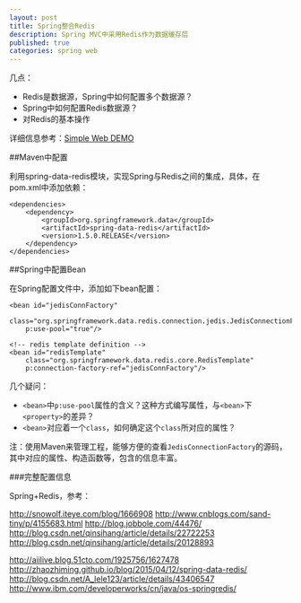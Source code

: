 ```yaml
---
layout: post
title: Spring整合Redis
description: Spring MVC中采用Redis作为数据缓存层
published: true
categories: spring web
---
```


几点：

* Redis是数据源，Spring中如何配置多个数据源？
* Spring中如何配置Redis数据源？
* 对Redis的基本操作

详细信息参考：[Simple Web DEMO][Simple Web DEMO]

##Maven中配置

利用spring-data-redis模块，实现Spring与Redis之间的集成，具体，在pom.xml中添加依赖：

	<dependencies>
		<dependency>
			<groupId>org.springframework.data</groupId>
			<artifactId>spring-data-redis</artifactId>
			<version>1.5.0.RELEASE</version>
		</dependency>
	</dependencies>

##Spring中配置Bean

在Spring配置文件中，添加如下bean配置：

	<bean id="jedisConnFactory" 
		class="org.springframework.data.redis.connection.jedis.JedisConnectionFactory" 
		p:use-pool="true"/>

	<!-- redis template definition -->
	<bean id="redisTemplate" 
		class="org.springframework.data.redis.core.RedisTemplate" 
		p:connection-factory-ref="jedisConnFactory"/>

几个疑问：

* `<bean>`中`p:use-pool`属性的含义？这种方式编写属性，与`<bean>`下`<property>`的差异？
* `<bean>`对应着一个`class`，如何确定这个`class`所对应的属性？

注：使用Maven来管理工程，能够方便的查看`JedisConnectionFactory`的源码，其中对应的属性、构造函数等，包含的信息丰富。


###完整配置信息


























Spring+Redis，参考：















 http://snowolf.iteye.com/blog/1666908
 http://www.cnblogs.com/sand-tiny/p/4155683.html 
 http://blog.jobbole.com/44476/
 http://blog.csdn.net/qinsihang/article/details/22722253
 http://blog.csdn.net/qinsihang/article/details/20128893
 
 http://aiilive.blog.51cto.com/1925756/1627478
 http://zhaozhiming.github.io/blog/2015/04/12/spring-data-redis/
 http://blog.csdn.net/A_lele123/article/details/43406547
 http://www.ibm.com/developerworks/cn/java/os-springredis/










[NingG]:    http://ningg.github.com  "NingG"


[Simple Web DEMO]:						https://github.com/ningg/simple-web-demo
[Spring Data Redis - 官网]:				http://projects.spring.io/spring-data-redis/









